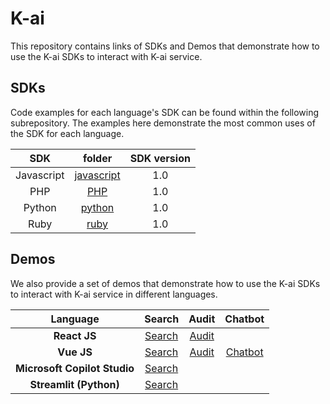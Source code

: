 # K-ai
This repository contains links of SDKs and Demos that demonstrate how to use the K-ai SDKs to interact with K-ai service.

## SDKs
Code examples for each language's SDK can be found within the following subrepository. The examples here demonstrate the most common uses of the SDK for each language.


|     SDK    |       folder      | SDK version |
|:----------:|:-----------------:|:-----------:|
| Javascript | [javascript](https://github.com/k-ai-Documentation/sdk-js-ts)       | 1.0          |
| PHP        |  [PHP](https://github.com/k-ai-Documentation/sdk-php)            | 1.0           |
| Python        | [python](https://github.com/k-ai-Documentation/sdk-python)              | 1.0           |
| Ruby        | [ruby](https://github.com/k-ai-Documentation/sdk-ruby)              | 1.0           |

## Demos
We also provide a set of demos that demonstrate how to use the K-ai SDKs to interact with K-ai service in different languages.

|            Language            |                                        Search                                        |                                           Audit                                          |                  Chatbot              |
| :---------------------------: | :----------------------------------------------------------------------------------: | :--------------------------------------------------------------------------------------: | :--------------------------------------------------------------------------------------: |
|          **React JS**         |              [Search](https://github.com/k-ai-Documentation/react-demo)              | [Audit](https://github.com/k-ai-Documentation/react-demo-km-audit) |
|           **Vue JS**          |               [Search](https://github.com/k-ai-Documentation/vue-demo)               |             [Audit](https://github.com/k-ai-Documentation/vue-demo-km-audit)             |  [Chatbot](https://github.com/k-ai-Documentation/vue-demo-search)
| **Microsoft Copilot Studio**  |            [Search](https://github.com/k-ai-Documentation/streamlit-demo)            |                                                                                          |
|     **Streamlit (Python)**    | [Search](https://github.com/k-ai-Documentation/kai-chatbot-microsoft-copilot-studio) |                                                                                          |

